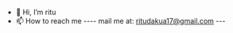 - 👋 Hi, I’m ritu
- 📫 How to reach me ---- mail me at: ritudakua17@gmail.com ---

<!---
riloveCP/riloveCP is a ✨ special ✨ repository because its `README.md` (this file) appears on your GitHub profile.
You can click the Preview link to take a look at your changes.
--->
